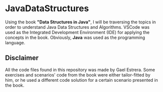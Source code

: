 # JavaDataStructures
Using the book <b>"Data Structures in Java"</b>, I will be traversing the topics in order to understand Java Data Structures and Algorithms. VSCode was used as the Integrated Development Environment (IDE) for applying the concepts in the book. Obviously, <b>Java</b> was used as the programming language. 
<br>

## Disclaimer
All the code files found in this repository was made by Gael Estrera. Some exercises and scenarios' code from the book were either tailor-fitted by him, or he used a different code solution for a certain scenario presented in the book.
